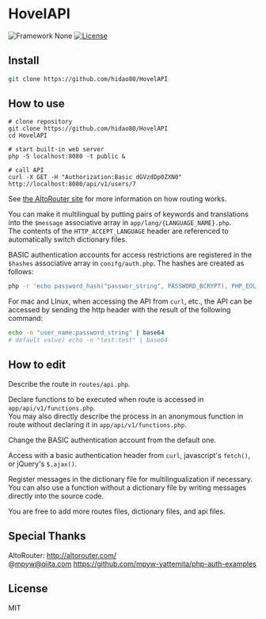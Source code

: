 # HovelAPI

![Framework None](https://img.shields.io/badge/Framework-None-blue.svg)
[![License](https://img.shields.io/github/license/hidao80/HovelAPI)](/LICENSE)

## Install

```sh
git clone https://github.com/hidao80/HovelAPI
```

## How to use

```sh:server
# clone repository
git clone https://github.com/hidao80/HovelAPI
cd HovelAPI

# start built-in web server
php -S localhost:8080 -t public &

# call API
curl -X GET -H "Authorization:Basic dGVzdDp0ZXN0" http://localhost:8080/api/v1/users/7
```

See [the AltoRouter site](http://altorouter.com/) for more information on how routing works.

You can make it multilingual by putting pairs of keywords and translations into the `$message` associative array in `app/lang/{LANGUAGE_NAME}.php`.  
The contents of the `HTTP_ACCEPT_LANGUAGE` header are referenced to automatically switch dictionary files.

BASIC authentication accounts for access restrictions are registered in the `$hashes` associative array in `conifg/auth.php`.
The hashes are created as follows:

```sh
php -r 'echo password_hash("passwor_string", PASSWORD_BCRYPT), PHP_EOL;'
```

For mac and LInux, when accessing the API from `curl`, etc., the API can be accessed by sending the http header with the result of the following command:

```sh
echo -n "user_name:password_string" | base64
# default value) echo -n "test:test" | base64
```

## How to edit

Describe the route in `routes/api.php`.

Declare functions to be executed when route is accessed in `app/api/v1/functions.php`.  
You may also directly describe the process in an anonymous function in route without declaring it in `app/api/v1/functions.php`.

Change the BASIC authentication account from the default one.

Access with a basic authentication header from `curl`, javascript's `fetch()`, or jQuery's `$.ajax()`.

Register messages in the dictionary file for multilingualization if necessary.  
You can also use a function without a dictionary file by writing messages directly into the source code.

You are free to add more routes files, dictionary files, and api files.

## Special Thanks

AltoRouter: <http://altorouter.com/>  
@mpyw@qiita.com <https://github.com/mpyw-yattemita/php-auth-examples>

## License

MIT
